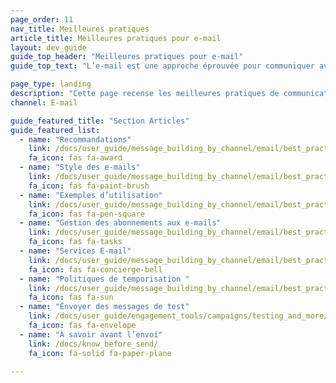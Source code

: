```yaml
---
page_order: 11
nav_title: Meilleures pratiques
article_title: Meilleures pratiques pour e-mail
layout: dev_guide
guide_top_header: "Meilleures pratiques pour e-mail"
guide_top_text: "L’e-mail est une approche éprouvée pour communiquer avec vos utilisateurs. L’e-mail est extrêmement adaptable et permet d‘atteindre les utilisateurs sur une variété de plates-formes (mobiles ou autres), avec du contenu HTML dynamique. Mais c’est une science et un art, et nous sommes là pour vous aider à vous perfectionner ! Utilisez les articles suivants pour optimiser vos communications e-mail."

page_type: landing
description: "Cette page recense les meilleures pratiques de communication e-mail. Vous trouverez ici des conseils, des scénarios d’utilisation et des meilleures pratiques pour perfectionner vos campagnes par e-mail."
channel: E-mail

guide_featured_title: "Section Articles"
guide_featured_list:
  - name: "Recommandations"
    link: /docs/user_guide/message_building_by_channel/email/best_practices/guidelines_and_tips/
    fa_icon: fas fa-award
  - name: "Style des e-mails"
    link: /docs/user_guide/message_building_by_channel/email/best_practices/email_styling/
    fa_icon: fas fa-paint-brush
  - name: "Exemples d’utilisation"
    link: /docs/user_guide/message_building_by_channel/email/best_practices/use_cases/
    fa_icon: fas fa-pen-square
  - name: "Gestion des abonnements aux e-mails"
    link: /docs/user_guide/message_building_by_channel/email/best_practices/managing_email_subscriptions/
    fa_icon: fas fa-tasks
  - name: "Services E-mail"
    link: /docs/user_guide/message_building_by_channel/email/best_practices/email_services/
    fa_icon: fas fa-concierge-bell
  - name: "Politiques de temporisation "
    link: /docs/user_guide/message_building_by_channel/email/best_practices/sunset_policies/
    fa_icon: fas fa-sun
  - name: "Envoyer des messages de test"
    link: /docs/user_guide/engagement_tools/campaigns/testing_and_more/sending_test_messages/
    fa_icon: fas fa-envelope
  - name: "À savoir avant l’envoi"
    link: /docs/know_before_send/
    fa_icon: fa-solid fa-paper-plane

---
```

